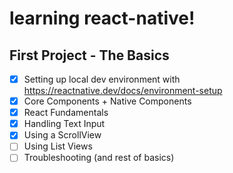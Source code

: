 # learning react-native! 

## First Project - The Basics
- [x] Setting up local dev environment with https://reactnative.dev/docs/environment-setup
- [x] Core Components + Native Components
- [x] React Fundamentals
- [x] Handling Text Input
- [x] Using a ScrollView
- [ ] Using List Views
- [ ] Troubleshooting (and rest of basics)

